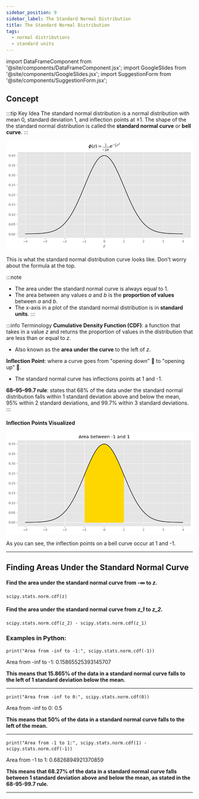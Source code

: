 ```yaml
---
sidebar_position: 9
sidebar_label: The Standard Normal Distribution
title: The Standard Normal Distribution
tags: 
  - normal distributions
  - standard units
---
```


import DataFrameComponent from '@site/components/DataFrameComponent.jsx';
import GoogleSlides from '@site/components/GoogleSlides.jsx';
import SuggestionForm from '@site/components/SuggestionForm.jsx';

## Concept

:::tip Key Idea
The standard normal distribution is a normal distribution with mean 0, standard deviation 1, and
inflection points at ±1. The shape of the the standard normal distribution is called the
**standard normal curve** or **bell curve**.
:::

![Curve](/img/statistical-inference-plots/bell-curve.png)

This is what the standard normal distribution curve looks like. Don't worry about the formula
at the top.

:::note
- The area under the standard normal curve is always equal to 1. 
- The area between any values *a* and *b* is the **proportion of values** between *a* and *b*.
- The x-axis in a plot of the standard normal distribution is in **standard units**.
:::

:::info Terminology
**Cumulative Density Function (CDF)**: a function that takes in a value *z* and returns the proportion of values in the distribution that are less than or equal to *z*.
- Also known as the **area under the curve** to the left of *z*.

**Inflection Point**: where a curve goes from "opening down" 🙁 to "opening up" 🙂.
- The standard normal curve has inflections points at 1 and -1.

**68–95–99.7 rule**: states that 68% of the data under the standard normal distribution falls within 1 standard deviation above and below the mean,
95% within 2 standard deviations, and 99.7% within 3 standard deviations.
:::

#### Inflection Points Visualized

![Curve](/img/statistical-inference-plots/inflection-points.png)

As you can see, the inflection points on a bell curve occur at 1 and -1.

---

## Finding Areas Under the Standard Normal Curve

#### Find the area under the standard normal curve from -∞ to *z*.

`scipy.stats.norm.cdf(z)`

#### Find the area under the standard normal curve from *z_1* to *z_2*.

`scipy.stats.norm.cdf(z_2) - scipy.stats.norm.cdf(z_1)`

### Examples in Python:

```
print("Area from -inf to -1:", scipy.stats.norm.cdf(-1))
```
Area from -inf to -1: 0.15865525393145707

**This means that 15.865% of the data in a standard normal curve
falls to the left of 1 standard deviation below the mean.**

---

```
print("Area from -inf to 0:", scipy.stats.norm.cdf(0))
```
Area from -inf to 0: 0.5

**This means that 50% of the data in a standard normal curve
falls to the left of the mean.**

---

```
print("Area from -1 to 1:", scipy.stats.norm.cdf(1) - scipy.stats.norm.cdf(-1))
```
Area from -1 to 1: 0.6826894921370859

**This means that 68.27% of the data in a standard normal curve
falls between 1 standard deviation above and below the mean, as stated
in the 68-95-99.7 rule.**



---
<SuggestionForm/>







